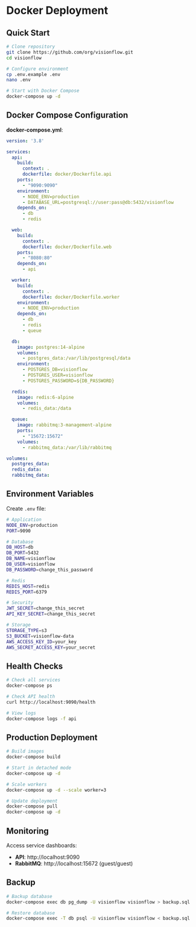 # Docker Deployment

## Quick Start

```bash
# Clone repository
git clone https://github.com/org/visionflow.git
cd visionflow

# Configure environment
cp .env.example .env
nano .env

# Start with Docker Compose
docker-compose up -d
```

## Docker Compose Configuration

**docker-compose.yml**:

```yaml
version: '3.8'

services:
  api:
    build: 
      context: .
      dockerfile: docker/Dockerfile.api
    ports:
      - "9090:9090"
    environment:
      - NODE_ENV=production
      - DATABASE_URL=postgresql://user:pass@db:5432/visionflow
    depends_on:
      - db
      - redis

  web:
    build:
      context: .
      dockerfile: docker/Dockerfile.web
    ports:
      - "8080:80"
    depends_on:
      - api

  worker:
    build:
      context: .
      dockerfile: docker/Dockerfile.worker
    environment:
      - NODE_ENV=production
    depends_on:
      - db
      - redis
      - queue

  db:
    image: postgres:14-alpine
    volumes:
      - postgres_data:/var/lib/postgresql/data
    environment:
      - POSTGRES_DB=visionflow
      - POSTGRES_USER=visionflow
      - POSTGRES_PASSWORD=${DB_PASSWORD}

  redis:
    image: redis:6-alpine
    volumes:
      - redis_data:/data

  queue:
    image: rabbitmq:3-management-alpine
    ports:
      - "15672:15672"
    volumes:
      - rabbitmq_data:/var/lib/rabbitmq

volumes:
  postgres_data:
  redis_data:
  rabbitmq_data:
```

## Environment Variables

Create `.env` file:

```bash
# Application
NODE_ENV=production
PORT=9090

# Database
DB_HOST=db
DB_PORT=5432
DB_NAME=visionflow
DB_USER=visionflow
DB_PASSWORD=change_this_password

# Redis
REDIS_HOST=redis
REDIS_PORT=6379

# Security
JWT_SECRET=change_this_secret
API_KEY_SECRET=change_this_secret

# Storage
STORAGE_TYPE=s3
S3_BUCKET=visionflow-data
AWS_ACCESS_KEY_ID=your_key
AWS_SECRET_ACCESS_KEY=your_secret
```

## Health Checks

```bash
# Check all services
docker-compose ps

# Check API health
curl http://localhost:9090/health

# View logs
docker-compose logs -f api
```

## Production Deployment

```bash
# Build images
docker-compose build

# Start in detached mode
docker-compose up -d

# Scale workers
docker-compose up -d --scale worker=3

# Update deployment
docker-compose pull
docker-compose up -d
```

## Monitoring

Access service dashboards:
- **API**: http://localhost:9090
- **RabbitMQ**: http://localhost:15672 (guest/guest)

## Backup

```bash
# Backup database
docker-compose exec db pg_dump -U visionflow visionflow > backup.sql

# Restore database
docker-compose exec -T db psql -U visionflow visionflow < backup.sql
```
